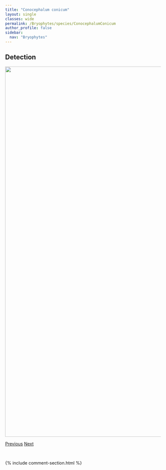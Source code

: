```yaml
---
title: "Conocephalum conicum"
layout: single
classes: wide
permalink: /Bryophytes/species/ConocephalumConicum
author_profile: false
sidebar:
  nav: "Bryophytes"
---
```


<h2>Detection</h2>

<a href="https://drive.google.com/uc?export=view&id=1mLBoMPfixHXJS2c77mhM8xfLPepPh0O0">
<img src="https://drive.google.com/uc?export=view&id=1mLBoMPfixHXJS2c77mhM8xfLPepPh0O0" height = "1200" width = "800">
</a>


<a href="/DevelopmentWebsite/Bryophytes/species/ConardiaCompacta" class="pagination--pager" title="Conardia compacta">Previous</a> <a href="/DevelopmentWebsite/Bryophytes/species/CratoneuronFilicinum" class="pagination--pager" title="Cratoneuron filicinum">Next</a>

<p>&nbsp;</p>

{% include comment-section.html %}
